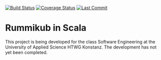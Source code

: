 [![Build Status](https://github.com/T31212Y/rummikub/actions/workflows/scala.yml/badge.svg)](https://github.com/T31212Y/rummikub/actions/workflows/scala.yml)
[![Coverage Status](https://coveralls.io/repos/github/T31212Y/rummikub/badge.svg?branch=main?t=1746614700)](https://coveralls.io/github/T31212Y/rummikub?branch=main)
[![Last Commit](https://img.shields.io/github/last-commit/T31212Y/rummikub.svg?color=blue)](https://github.com/T31212Y/rummikub/commits/main)


Rummikub in Scala
==================

This project is being developed for the class Software Engineering at the University of Applied Science HTWG Konstanz. The development has not yet been completed.
